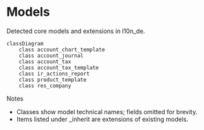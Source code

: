 # Models

Detected core models and extensions in l10n_de.

```mermaid
classDiagram
    class account_chart_template
    class account_journal
    class account_tax
    class account_tax_template
    class ir_actions_report
    class product_template
    class res_company
```

Notes
- Classes show model technical names; fields omitted for brevity.
- Items listed under _inherit are extensions of existing models.
